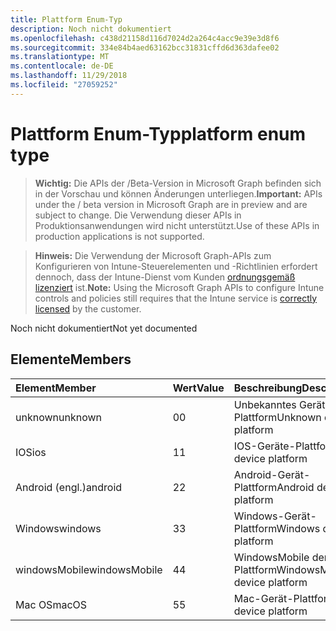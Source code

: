 ```yaml
---
title: Plattform Enum-Typ
description: Noch nicht dokumentiert
ms.openlocfilehash: c438d21158d116d7024d2a264c4acc9e39e3d8f6
ms.sourcegitcommit: 334e84b4aed63162bcc31831cffd6d363dafee02
ms.translationtype: MT
ms.contentlocale: de-DE
ms.lasthandoff: 11/29/2018
ms.locfileid: "27059252"
---
```

# <a name="platform-enum-type"></a><span data-ttu-id="e722f-103">Plattform Enum-Typ</span><span class="sxs-lookup"><span data-stu-id="e722f-103">platform enum type</span></span>

> <span data-ttu-id="e722f-104">**Wichtig:** Die APIs der /Beta-Version in Microsoft Graph befinden sich in der Vorschau und können Änderungen unterliegen.</span><span class="sxs-lookup"><span data-stu-id="e722f-104">**Important:** APIs under the / beta version in Microsoft Graph are in preview and are subject to change.</span></span> <span data-ttu-id="e722f-105">Die Verwendung dieser APIs in Produktionsanwendungen wird nicht unterstützt.</span><span class="sxs-lookup"><span data-stu-id="e722f-105">Use of these APIs in production applications is not supported.</span></span>

> <span data-ttu-id="e722f-106">**Hinweis:** Die Verwendung der Microsoft Graph-APIs zum Konfigurieren von Intune-Steuerelementen und -Richtlinien erfordert dennoch, dass der Intune-Dienst vom Kunden [ordnungsgemäß lizenziert](https://go.microsoft.com/fwlink/?linkid=839381) ist.</span><span class="sxs-lookup"><span data-stu-id="e722f-106">**Note:** Using the Microsoft Graph APIs to configure Intune controls and policies still requires that the Intune service is [correctly licensed](https://go.microsoft.com/fwlink/?linkid=839381) by the customer.</span></span>

<span data-ttu-id="e722f-107">Noch nicht dokumentiert</span><span class="sxs-lookup"><span data-stu-id="e722f-107">Not yet documented</span></span>
## <a name="members"></a><span data-ttu-id="e722f-108">Elemente</span><span class="sxs-lookup"><span data-stu-id="e722f-108">Members</span></span>
|<span data-ttu-id="e722f-109">Element</span><span class="sxs-lookup"><span data-stu-id="e722f-109">Member</span></span>|<span data-ttu-id="e722f-110">Wert</span><span class="sxs-lookup"><span data-stu-id="e722f-110">Value</span></span>|<span data-ttu-id="e722f-111">Beschreibung</span><span class="sxs-lookup"><span data-stu-id="e722f-111">Description</span></span>|
|:---|:---|:---|
|<span data-ttu-id="e722f-112">unknown</span><span class="sxs-lookup"><span data-stu-id="e722f-112">unknown</span></span>|<span data-ttu-id="e722f-113">0</span><span class="sxs-lookup"><span data-stu-id="e722f-113">0</span></span>|<span data-ttu-id="e722f-114">Unbekanntes Gerät-Plattform</span><span class="sxs-lookup"><span data-stu-id="e722f-114">Unknown device platform</span></span>|
|<span data-ttu-id="e722f-115">IOS</span><span class="sxs-lookup"><span data-stu-id="e722f-115">ios</span></span>|<span data-ttu-id="e722f-116">1</span><span class="sxs-lookup"><span data-stu-id="e722f-116">1</span></span>|<span data-ttu-id="e722f-117">IOS-Geräte-Plattform</span><span class="sxs-lookup"><span data-stu-id="e722f-117">IOS device platform</span></span>|
|<span data-ttu-id="e722f-118">Android (engl.)</span><span class="sxs-lookup"><span data-stu-id="e722f-118">android</span></span>|<span data-ttu-id="e722f-119">2</span><span class="sxs-lookup"><span data-stu-id="e722f-119">2</span></span>|<span data-ttu-id="e722f-120">Android-Gerät-Plattform</span><span class="sxs-lookup"><span data-stu-id="e722f-120">Android device platform</span></span>|
|<span data-ttu-id="e722f-121">Windows</span><span class="sxs-lookup"><span data-stu-id="e722f-121">windows</span></span>|<span data-ttu-id="e722f-122">3</span><span class="sxs-lookup"><span data-stu-id="e722f-122">3</span></span>|<span data-ttu-id="e722f-123">Windows-Gerät-Plattform</span><span class="sxs-lookup"><span data-stu-id="e722f-123">Windows device platform</span></span>|
|<span data-ttu-id="e722f-124">windowsMobile</span><span class="sxs-lookup"><span data-stu-id="e722f-124">windowsMobile</span></span>|<span data-ttu-id="e722f-125">4</span><span class="sxs-lookup"><span data-stu-id="e722f-125">4</span></span>|<span data-ttu-id="e722f-126">WindowsMobile der Plattform</span><span class="sxs-lookup"><span data-stu-id="e722f-126">WindowsMobile device platform</span></span>|
|<span data-ttu-id="e722f-127">Mac OS</span><span class="sxs-lookup"><span data-stu-id="e722f-127">macOS</span></span>|<span data-ttu-id="e722f-128">5</span><span class="sxs-lookup"><span data-stu-id="e722f-128">5</span></span>|<span data-ttu-id="e722f-129">Mac-Gerät-Plattform</span><span class="sxs-lookup"><span data-stu-id="e722f-129">Mac device platform</span></span>|





